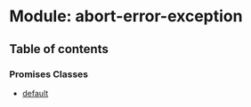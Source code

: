 # Module: abort-error-exception

## Table of contents

### Promises Classes

- [default](../classes/abort_error_exception.default.md)
